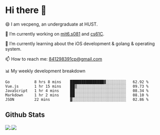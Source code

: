 
# Hi there 👋
😄 I am vecpeng, an undergraduate at HUST.

🔭 I’m currently working on [mit6.s081](https://pdos.csail.mit.edu/6.S081/2020/) and [cs61C](https://inst.eecs.berkeley.edu/~cs61c/fa21/).

🌱 I’m currently learning about the iOS development & golang & operating system.

📫 How to reach me: 841298391cp@gmail.com

📊 My weekly development breakdown
<!--START_SECTION:waka-->
```text
Go           8 hrs 8 mins    ███████████████▓░░░░░░░░░   62.92 % 
Vue.js       1 hr 15 mins    ██▒░░░░░░░░░░░░░░░░░░░░░░   09.73 % 
JavaScript   1 hr 4 mins     ██░░░░░░░░░░░░░░░░░░░░░░░   08.34 % 
Markdown     1 hr 2 mins     ██░░░░░░░░░░░░░░░░░░░░░░░   08.10 % 
JSON         22 mins         ▓░░░░░░░░░░░░░░░░░░░░░░░░   02.86 % 
```
<!--END_SECTION:waka-->

## Github Stats
<a href="https://github.com/anuraghazra/github-readme-stats">
  <img align="center" src="https://github-readme-stats.vercel.app/api?username=vecpeng&count_private=true&hide=stars" />
</a>
<a href="https://github.com/anuraghazra/convoychat">
  <img align="center" src="https://github-readme-stats.vercel.app/api/top-langs/?username=vecpeng&layout=compact" />
</a>
